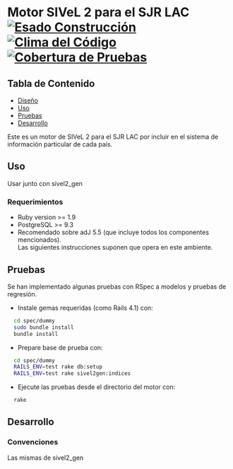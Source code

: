 # Motor SIVeL 2 para el SJR LAC [![Esado Construcción](https://api.travis-ci.org/pasosdeJesus/sivel2_sjr.svg?branch=master)](https://travis-ci.org/pasosdeJesus/sivel2_sjr) [![Clima del Código](https://codeclimate.com/github/pasosdeJesus/sivel2_sjr/badges/gpa.svg)](https://codeclimate.com/github/pasosdeJesus/sivel2_sjr) [![Cobertura de Pruebas](https://codeclimate.com/github/pasosdeJesus/sivel2_sjr/badges/coverage.svg)](https://codeclimate.com/github/pasosdeJesus/sivel2_sjr)

## Tabla de Contenido
* [Diseño](#diseño)
* [Uso](#uso)
* [Pruebas](#pruebas)
* [Desarrollo](#pruebas)

Este es un motor de SIVeL 2 para el SJR LAC por incluir en el 
sistema de información particular de cada país.

## Uso

Usar junto con sivel2_gen

### Requerimientos
* Ruby version >= 1.9
* PostgreSQL >= 9.3
* Recomendado sobre adJ 5.5 (que incluye todos los componentes mencionados).  
  Las siguientes instrucciones suponen que opera en este ambiente.

## Pruebas
Se han implementado algunas pruebas con RSpec a modelos y pruebas de regresión.

* Instale gemas requeridas (como Rails 4.1) con:
``` sh
  cd spec/dummy
  sudo bundle install
  bundle install
```
* Prepare base de prueba con:
``` sh
  cd spec/dummy
  RAILS_ENV=test rake db:setup
  RAILS_ENV=test rake sivel2gen:indices
```
* Ejecute las pruebas desde el directorio del motor con:
```sh
  rake
```

## Desarrollo

### Convenciones

Las mismas de sivel2_gen

